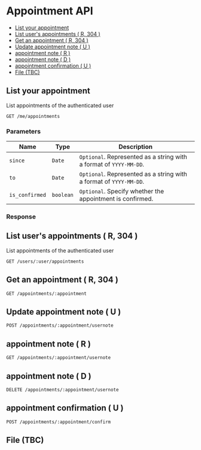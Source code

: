 # Appointment API

<!-- @import "[TOC]" {cmd="toc" depthFrom=2 depthTo=2 orderedList=false} -->
<!-- code_chunk_output -->

* [List your appointment](#list-your-appointment)
* [List user's appointments ( R, 304 )](#list-users-appointments-r-304)
* [Get an appointment ( R, 304 )](#get-an-appointment-r-304)
* [Update appointment note ( U )](#update-appointment-note-u)
* [appointment note ( R )](#appointment-note-r)
* [appointment note ( D )](#appointment-note-d)
* [appointment confirmation ( U )](#appointment-confirmation-u)
* [File (TBC)](#file-tbc)

<!-- /code_chunk_output -->

## List your appointment
List appointments of the authenticated user

    GET /me/appointments

### Parameters

Name  | Type  | Description
----- | ----- | -----------
`since`  | `Date`    | `Optional`. Represented as a string with a format of `YYYY-MM-DD`.
`to` |	`Date`    | `Optional`. Represented as a string with a format of `YYYY-MM-DD`.
`is_confirmed` | `boolean` | `Optional`. Specify whether the appointment is confirmed.

### Response

## List user's appointments ( R, 304 )

List appointments of the authenticated user

    GET /users/:user/appointments

## Get an appointment ( R, 304 )

    GET /appointments/:appointment

## Update appointment note ( U )

    POST /appointments/:appointment/usernote

## appointment note ( R )

    GET /appointments/:appointment/usernote

## appointment note ( D )

    DELETE /appointments/:appointment/usernote

## appointment confirmation ( U )

    POST /appointments/:appointment/confirm

## File (TBC)
